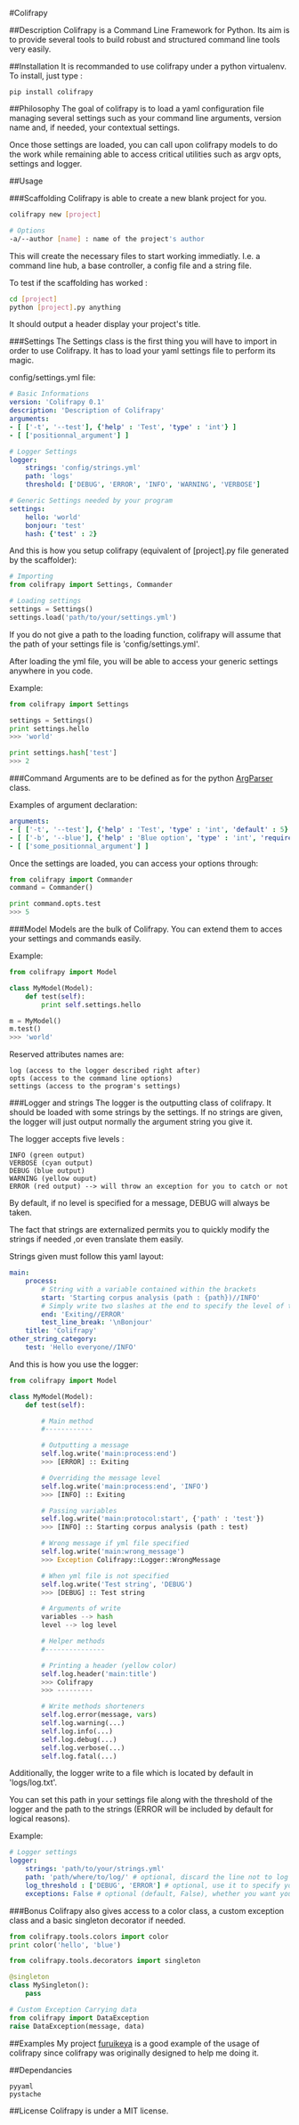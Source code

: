 #Colifrapy

##Description
Colifrapy is a Command Line Framework for Python.
Its aim is to provide several tools to build robust and
structured command line tools very easily.

##Installation
It is recommanded to use colifrapy under a python virtualenv.
To install, just type :

```
pip install colifrapy
```

##Philosophy
The goal of colifrapy is to load a yaml configuration file managing 
several settings such as your command line arguments,
version name and, if needed, your contextual settings.

Once those settings are loaded, you can call upon colifrapy models to do the
work while remaining able to access critical utilities such as argv opts, settings 
and logger.

##Usage

###Scaffolding
Colifrapy is able to create a new blank project for you.

```sh
colifrapy new [project]

# Options
-a/--author [name] : name of the project's author
```

This will create the necessary files to start working immediatly. I.e. a command line hub, a base
controller, a config file and a string file.

To test if the scaffolding has worked :
```sh
cd [project]
python [project].py anything
```

It should output a header display your project's title.

###Settings
The Settings class is the first thing you will have to import in order to use Colifrapy.
It has to load your yaml settings file to perform its magic.

config/settings.yml file:

```yaml
# Basic Informations
version: 'Colifrapy 0.1'
description: 'Description of Colifrapy'
arguments: 
- [ ['-t', '--test'], {'help' : 'Test', 'type' : 'int'} ]
- [ ['positionnal_argument'] ]

# Logger Settings
logger:
    strings: 'config/strings.yml'
    path: 'logs'
    threshold: ['DEBUG', 'ERROR', 'INFO', 'WARNING', 'VERBOSE']

# Generic Settings needed by your program
settings:
    hello: 'world'
    bonjour: 'test'
    hash: {'test' : 2}
```

And this is how you setup colifrapy (equivalent of [project].py file generated by the scaffolder):

```python
# Importing
from colifrapy import Settings, Commander

# Loading settings
settings = Settings()
settings.load('path/to/your/settings.yml')
```
If you do not give a path to the loading function, colifrapy will assume that
the path of your settings file is 'config/settings.yml'.

After loading the yml file, you will be able to access your generic settings anywhere
in you code.

Example:
```python
from colifrapy import Settings

settings = Settings()
print settings.hello
>>> 'world'

print settings.hash['test']
>>> 2
```

###Command
Arguments are to be defined as for the python [ArgParser](http://docs.python.org/dev/library/argparse.html "ArgParser") class.

Examples of argument declaration:
```yaml
arguments: 
- [ ['-t', '--test'], {'help' : 'Test', 'type' : 'int', 'default' : 5} ]
- [ ['-b', '--blue'], {'help' : 'Blue option', 'type' : 'int', 'required' : 'True'} ]
- [ ['some_positionnal_argument'] ]
```

Once the settings are loaded, you can access your options through:
```python
from colifrapy import Commander
command = Commander()

print command.opts.test
>>> 5
```

###Model
Models are the bulk of Colifrapy. You can extend them to acces your settings and commands easily.

Example:
```python
from colifrapy import Model

class MyModel(Model):
	def test(self):
		print self.settings.hello

m = MyModel()
m.test()
>>> 'world'
```

Reserved attributes names are:

	log (access to the logger described right after)
	opts (access to the command line options)
	settings (access to the program's settings)


###Logger and strings
The logger is the outputting class of colifrapy. It should be loaded with some strings by the settings.
If no strings are given, the logger will just output normally the argument string you give it.

The logger accepts five levels :

	INFO (green output)
	VERBOSE (cyan output)
	DEBUG (blue output)
	WARNING (yellow ouput)
	ERROR (red output) --> will throw an exception for you to catch or not

By default, if no level is specified for a message, DEBUG will always be taken.

The fact that strings are externalized permits you to quickly modify the strings if
needed ,or even translate them easily.

Strings given must follow this yaml layout:
```yaml
main:
    process:
    	# String with a variable contained within the brackets
        start: 'Starting corpus analysis (path : {path})//INFO'
        # Simply write two slashes at the end to specify the level of the message
        end: 'Exiting//ERROR'
        test_line_break: '\nBonjour'
    title: 'Colifrapy'
other_string_category:
	test: 'Hello everyone//INFO'
```
And this is how you use the logger:
```python
from colifrapy import Model

class MyModel(Model):
	def test(self):

		# Main method
		#------------

		# Outputting a message
		self.log.write('main:process:end')
		>>> [ERROR] :: Exiting

		# Overriding the message level
		self.log.write('main:process:end', 'INFO')
		>>> [INFO] :: Exiting

		# Passing variables
		self.log.write('main:protocol:start', {'path' : 'test'})
		>>> [INFO] :: Starting corpus analysis (path : test)

		# Wrong message if yml file specified
		self.log.write('main:wrong_message')
		>>> Exception Colifrapy::Logger::WrongMessage

		# When yml file is not specified
		self.log.write('Test string', 'DEBUG')
		>>> [DEBUG] :: Test string

		# Arguments of write
		variables --> hash
		level --> log level

		# Helper methods
		#---------------

		# Printing a header (yellow color)
		self.log.header('main:title')
		>>> Colifrapy
		>>> ---------

		# Write methods shorteners
		self.log.error(message, vars)
		self.log.warning(...)
		self.log.info(...)
		self.log.debug(...)
		self.log.verbose(...)
		self.log.fatal(...)
```

Additionally, the logger write to a file which is located by default in 'logs/log.txt'.

You can set this path in your settings file along with the threshold of the logger and the
path to the strings (ERROR will be included by default for logical reasons).

Example:
```yaml
# Logger settings
logger:
	strings: 'path/to/your/strings.yml'
	path: 'path/where/to/log/' # optional, discard the line not to log to a file
	log_threshold : ['DEBUG', 'ERROR'] # optional, use it to specify your logger threshold
	exceptions: False # optional (default, False), whether you want your errors to generate exceptions or not
```

###Bonus
Colifrapy also gives access to a color class, a custom exception class and a basic singleton decorator if needed.

```python
from colifrapy.tools.colors import color
print color('hello', 'blue')

from colifrapy.tools.decorators import singleton

@singleton
class MySingleton():
	pass

# Custom Exception Carrying data
from colifrapy import DataException
raise DataException(message, data)
```

##Examples
My project [furuikeya](https://github.com/Yomguithereal/furuikeya) is a good example of the usage
of colifrapy since colifrapy was originally designed to help me doing it.

##Dependancies

	pyyaml
	pystache

##License
Colifrapy is under a MIT license.